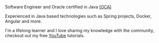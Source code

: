 Software Engineer and Oracle certified in Java [(OCA)](https://catalog-education.oracle.com/pls/certview/sharebadge?id=D1015CBB01F0B5F8483ADF70DBB48EB40EB6537B2ECDDAABFB16271C6AD87A90)  

Experienced in Java based technologies such as Spring projects, Docker, Angular and more.

I'm a lifelong learner and I love sharing my knowledge with the community, checkout out my free [YouTube](https://youtube.com/HouariZegai) tutorials.

